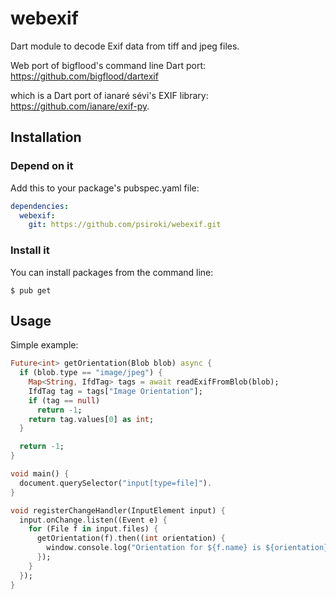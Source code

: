 # webexif

Dart module to decode Exif data from tiff and jpeg files.

Web port of bigflood's command line Dart port:
<https://github.com/bigflood/dartexif>

which is a Dart port of ianaré sévi's EXIF library: <https://github.com/ianare/exif-py>.

## Installation

### Depend on it
Add this to your package's pubspec.yaml file:

```YAML
dependencies:
  webexif:
    git: https://github.com/psiroki/webexif.git
```

### Install it
You can install packages from the command line:
```
$ pub get
```

## Usage

Simple example:
```Dart
Future<int> getOrientation(Blob blob) async {
  if (blob.type == "image/jpeg") {
    Map<String, IfdTag> tags = await readExifFromBlob(blob);
    IfdTag tag = tags["Image Orientation"];
    if (tag == null)
      return -1;
    return tag.values[0] as int;
  }

  return -1;
}

void main() {
  document.querySelector("input[type=file]").
}

void registerChangeHandler(InputElement input) {
  input.onChange.listen((Event e) {
    for (File f in input.files) {
      getOrientation(f).then((int orientation) {
        window.console.log("Orientation for ${f.name} is ${orientation}");
      });
    }
  });
}
```
